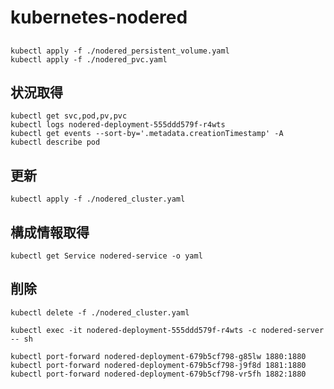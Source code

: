 # kubernetes-nodered

##
```
kubectl apply -f ./nodered_persistent_volume.yaml
kubectl apply -f ./nodered_pvc.yaml
```
## 状況取得
```
kubectl get svc,pod,pv,pvc
kubectl logs nodered-deployment-555ddd579f-r4wts
kubectl get events --sort-by='.metadata.creationTimestamp' -A
kubectl describe pod
```

## 更新
```
kubectl apply -f ./nodered_cluster.yaml
```

## 構成情報取得
```
kubectl get Service nodered-service -o yaml
```

## 削除
```
kubectl delete -f ./nodered_cluster.yaml
```

```
kubectl exec -it nodered-deployment-555ddd579f-r4wts -c nodered-server -- sh
```

```
kubectl port-forward nodered-deployment-679b5cf798-g85lw 1880:1880
kubectl port-forward nodered-deployment-679b5cf798-j9f8d 1881:1880
kubectl port-forward nodered-deployment-679b5cf798-vr5fh 1882:1880

```